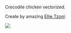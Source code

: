 Crocodile chicken vectorized.

Create by amazing [Ellie Tzoni](http://www.ellietzoni.co.uk/): 

<img src="https://raw.github.com/sztanko/krokodilcsirke/master/crocodilechicken.png"/>
